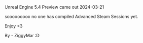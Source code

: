 Unreal Engine 5.4 Preview came out 2024-03-21 

sooooooooo no one has compiled Advanced Steam Sessions yet.

Enjoy <3

By - ZiggyMar :D
